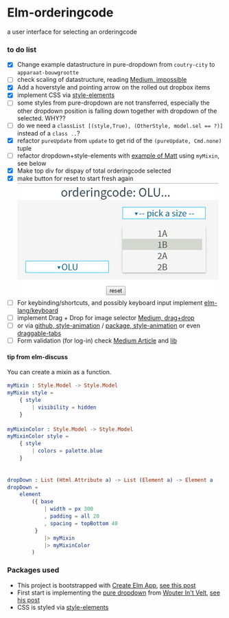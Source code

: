 # Elm-orderingcode
a user interface for selecting an orderingcode



### to do list

- [x] Change example datastructure in pure-dropdown from `coutry-city` to `apparaat-bouwgrootte`
- [ ] check scaling of datastructure, reading [Medium, impossible](https://medium.com/elm-shorts/how-to-make-impossible-states-impossible-c12a07e907b5#.ptxsqbzbu)
- [x] Add a hoverstyle and pointing arrow on the rolled out dropbox items
- [x] implement CSS via [style-elements](http://package.elm-lang.org/packages/mdgriffith/style-elements/latest)
- [ ] some styles from pure-dropdown are not transferred, especially the other dropdown position is falling down together with dropdown of the selected. WHY??
- [ ] do we need a `classList [(style,True), (OtherStyle, model.sel == ?)]` instead of a `class ..`?
- [x] refactor `pureUpdate` from `update` to get rid of the `(pureUpdate, Cmd.none)` tuple
- [ ] refactor dropdown+style-elements with [example of Matt](https://groups.google.com/forum/#!msg/elm-discuss/2GX6L4SGVwA/oVrL94HvBwAJ) using `myMixin`, see below
- [x] Make top div for dispay of total orderingcode selected
- [x] make button for reset to start fresh again ![stand_20161231](/assets/stand_20161231.gif)
- [ ] For keybinding/shortcuts, and possibly keyboard input implement [elm-lang/keyboard](https://github.com/elm-lang/keyboard)
- [ ] implement Drag + Drop for image selector [Medium, drag+drop](https://medium.com/elm-shorts/html5-drag-and-drop-in-elm-88d149d3558f#.qan5mz7nk)
- [ ] or via [github, style-animation](https://github.com/mdgriffith/elm-style-animation) / [package, style-animation](http://package.elm-lang.org/packages/mdgriffith/elm-style-animation/latest) or even [draggable-tabs](https://github.com/thebritican/elm-draggable-tabs)
- [ ] Form validation (for log-in) check [Medium Article](https://becoming-functional.com/a-form-validation-library-for-elm-82ef8c7c39d9#.wjdatd443) and [lib](http://package.elm-lang.org/packages/billperegoy/elm-form-validations/latest/Forms)

#### tip from elm-discuss

You can create a mixin as a function.
```elm
myMixin : Style.Model -> Style.Model
myMixin style =
    { style
        | visibility = hidden
    }

myMixinColor : Style.Model -> Style.Model
myMixinColor style =
    { style
        | colors = palette.blue
    }


dropDown : List (Html.Attribute a) -> List (Element a) -> Element a
dropDown =
    element
        ({ base
            | width = px 300
            , padding = all 20
            , spacing = topBottom 40
         }
            |> myMixin
            |> myMixinColor
        )
```

### Packages used

- This project is bootstrapped with [Create Elm App](https://github.com/halfzebra/create-elm-app), [see this post](https://medium.com/@eduardkyvenko/how-to-create-elm-app-cf052629a11a#.72069tlne)
- First start is implementing the [pure dropdown](https://github.com/wintvelt/elm-dropdown) from [Wouter In't Velt](https://github.com/wintvelt/), [see his post](https://medium.com/elm-shorts/a-reusable-dropdown-in-elm-part-1-d7ac2d106f13#.eaexp5ak7)
- CSS is styled via [style-elements](http://package.elm-lang.org/packages/mdgriffith/style-elements/latest)
